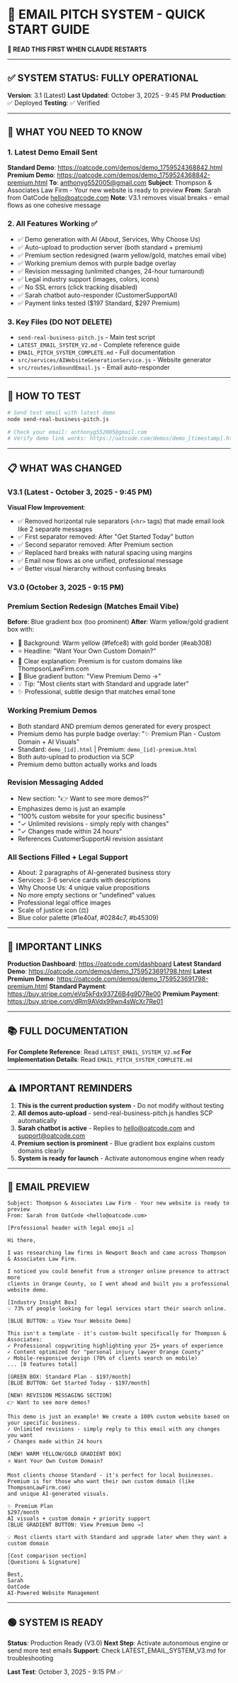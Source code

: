 # 📧 EMAIL PITCH SYSTEM - QUICK START GUIDE

**🚨 READ THIS FIRST WHEN CLAUDE RESTARTS**

---

## ✅ SYSTEM STATUS: FULLY OPERATIONAL

**Version**: 3.1 (Latest)
**Last Updated**: October 3, 2025 - 9:45 PM
**Production**: ✅ Deployed
**Testing**: ✅ Verified

---

## 🎯 WHAT YOU NEED TO KNOW

### 1. Latest Demo Email Sent
**Standard Demo**: https://oatcode.com/demos/demo_1759524368842.html
**Premium Demo**: https://oatcode.com/demos/demo_1759524368842-premium.html
**To**: anthonyg552005@gmail.com
**Subject**: Thompson & Associates Law Firm - Your new website is ready to preview
**From**: Sarah from OatCode <hello@oatcode.com>
**Note**: V3.1 removes visual breaks - email flows as one cohesive message

### 2. All Features Working ✅
- ✅ Demo generation with AI (About, Services, Why Choose Us)
- ✅ Auto-upload to production server (both standard + premium)
- ✅ Premium section redesigned (warm yellow/gold, matches email vibe)
- ✅ Working premium demos with purple badge overlay
- ✅ Revision messaging (unlimited changes, 24-hour turnaround)
- ✅ Legal industry support (images, colors, icons)
- ✅ No SSL errors (click tracking disabled)
- ✅ Sarah chatbot auto-responder (CustomerSupportAI)
- ✅ Payment links tested ($197 Standard, $297 Premium)

### 3. Key Files (DO NOT DELETE)
- `send-real-business-pitch.js` - Main test script
- `LATEST_EMAIL_SYSTEM_V2.md` - Complete reference guide
- `EMAIL_PITCH_SYSTEM_COMPLETE.md` - Full documentation
- `src/services/AIWebsiteGenerationService.js` - Website generator
- `src/routes/inboundEmail.js` - Email auto-responder

---

## 🚀 HOW TO TEST

```bash
# Send test email with latest demo
node send-real-business-pitch.js

# Check your email: anthonyg552005@gmail.com
# Verify demo link works: https://oatcode.com/demos/demo_[timestamp].html
```

---

## 📋 WHAT WAS CHANGED

### V3.1 (Latest - October 3, 2025 - 9:45 PM)
**Visual Flow Improvement**:
- ✅ Removed horizontal rule separators (`<hr>` tags) that made email look like 2 separate messages
- ✅ First separator removed: After "Get Started Today" button
- ✅ Second separator removed: After Premium section
- ✅ Replaced hard breaks with natural spacing using margins
- ✅ Email now flows as one unified, professional message
- ✅ Better visual hierarchy without confusing breaks

### V3.0 (October 3, 2025 - 9:15 PM)

### Premium Section Redesign (Matches Email Vibe)
**Before**: Blue gradient box (too prominent)
**After**: Warm yellow/gold gradient box with:
- 🎨 Background: Warm yellow (#fefce8) with gold border (#eab308)
- ⭐ Headline: "Want Your Own Custom Domain?"
- 📝 Clear explanation: Premium is for custom domains like ThompsonLawFirm.com
- 💜 Blue gradient button: "View Premium Demo →"
- 💡 Tip: "Most clients start with Standard and upgrade later"
- ✨ Professional, subtle design that matches email tone

### Working Premium Demos
- Both standard AND premium demos generated for every prospect
- Premium demo has purple badge overlay: "✨ Premium Plan - Custom Domain + AI Visuals"
- Standard: `demo_[id].html` | Premium: `demo_[id]-premium.html`
- Both auto-upload to production via SCP
- Premium demo button actually works and loads

### Revision Messaging Added
- New section: "👉 Want to see more demos?"
- Emphasizes demo is just an example
- "100% custom website for your specific business"
- "✓ Unlimited revisions - simply reply with changes"
- "✓ Changes made within 24 hours"
- References CustomerSupportAI revision assistant

### All Sections Filled + Legal Support
- About: 2 paragraphs of AI-generated business story
- Services: 3-6 service cards with descriptions
- Why Choose Us: 4 unique value propositions
- No more empty sections or "undefined" values
- Professional legal office images
- Scale of justice icon (⚖️)
- Blue color palette (#1e40af, #0284c7, #b45309)

---

## 🔗 IMPORTANT LINKS

**Production Dashboard**: https://oatcode.com/dashboard
**Latest Standard Demo**: https://oatcode.com/demos/demo_1759523691798.html
**Latest Premium Demo**: https://oatcode.com/demos/demo_1759523691798-premium.html
**Standard Payment**: https://buy.stripe.com/eVq5kFdx937Z6B4g9D7Re00
**Premium Payment**: https://buy.stripe.com/dRm9AVdx99wn4sWcXr7Re01

---

## 📚 FULL DOCUMENTATION

**For Complete Reference**: Read `LATEST_EMAIL_SYSTEM_V2.md`
**For Implementation Details**: Read `EMAIL_PITCH_SYSTEM_COMPLETE.md`

---

## ⚠️ IMPORTANT REMINDERS

1. **This is the current production system** - Do not modify without testing
2. **All demos auto-upload** - send-real-business-pitch.js handles SCP automatically
3. **Sarah chatbot is active** - Replies to hello@oatcode.com and support@oatcode.com
4. **Premium section is prominent** - Blue gradient box explains custom domains clearly
5. **System is ready for launch** - Activate autonomous engine when ready

---

## 🎨 EMAIL PREVIEW

```
Subject: Thompson & Associates Law Firm - Your new website is ready to preview
From: Sarah from OatCode <hello@oatcode.com>

[Professional header with legal emoji ⚖️]

Hi there,

I was researching law firms in Newport Beach and came across Thompson & Associates Law Firm.

I noticed you could benefit from a stronger online presence to attract more
clients in Orange County, so I went ahead and built you a professional website demo.

[Industry Insight Box]
💡 73% of people looking for legal services start their search online.

[BLUE BUTTON: ⚖️ View Your Website Demo]

This isn't a template - it's custom-built specifically for Thompson & Associates:
✓ Professional copywriting highlighting your 25+ years of experience
✓ Content optimized for "personal injury lawyer Orange County"
✓ Mobile-responsive design (70% of clients search on mobile)
... [8 features total]

[GREEN BOX: Standard Plan - $197/month]
[BLUE BUTTON: Get Started Today - $197/month]

[NEW! REVISION MESSAGING SECTION]
👉 Want to see more demos?

This demo is just an example! We create a 100% custom website based on your specific business.
✓ Unlimited revisions - simply reply to this email with any changes you want
✓ Changes made within 24 hours

[NEW! WARM YELLOW/GOLD GRADIENT BOX]
⭐ Want Your Own Custom Domain?

Most clients choose Standard - it's perfect for local businesses.
Premium is for those who want their own custom domain (like ThompsonLawFirm.com)
and unique AI-generated visuals.

✨ Premium Plan
$297/month
AI visuals + custom domain + priority support
[BLUE GRADIENT BUTTON: View Premium Demo →]

💡 Most clients start with Standard and upgrade later when they want a custom domain

[Cost comparison section]
[Questions & Signature]

Best,
Sarah
OatCode
AI-Powered Website Management
```

---

## 🟢 SYSTEM IS READY

**Status**: Production Ready (V3.0)
**Next Step**: Activate autonomous engine or send more test emails
**Support**: Check LATEST_EMAIL_SYSTEM_V3.md for troubleshooting

**Last Test**: October 3, 2025 - 9:15 PM ✅
